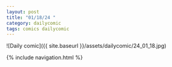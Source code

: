 ```yaml
---
layout: post
title: "01/18/24 "
category: dailycomic
tags: comics dailycomic
---
```

![Daily comic]({{ site.baseurl }}/assets/dailycomic/24_01_18.jpg)

{% include navigation.html %}

